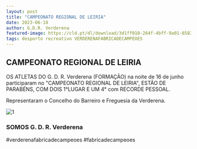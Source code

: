 ```yaml
---
layout: post
title: "CAMPEONATO REGIONAL DE LEIRIA"
date: 2023-06-18
author: G.D.R. Verderena
featured-image: https://cld.pt/dl/download/3d1ff010-264f-4bff-9a01-6582a95cc5d3/camp-reg-leiria.jpg
tags: desporto recreativo VERDERENAFABRICADECAMPEOES
---
```



<H2>CAMPEONATO REGIONAL DE LEIRIA</H2>

OS ATLETAS DO G. D. R. Verderena (FORMAÇÃO) na noite de 16 de junho participaram no "CAMPEONATO REGIONAL DE LEIRIA", ESTÃO DE PARABÉNS, COM DOIS 1°LUGAR E UM 4° com RECORDE PESSOAL.

Representaram o Concelho do Barreiro e Freguesia da Verderena.

![1](https://cld.pt/dl/download/3d1ff010-264f-4bff-9a01-6582a95cc5d3/camp-reg-leiria.jpg)

<H3>SOMOS G. D. R. Verderena</H3>

#verderenafabricadecampeoes #fabricadecampeoes 
